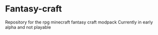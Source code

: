 # Fantasy-craft
Repository for the rpg minecraft fantasy craft modpack
Currently in early alpha and not playable
